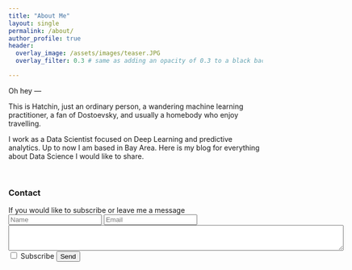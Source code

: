 ```yaml
---
title: "About Me"
layout: single
permalink: /about/
author_profile: true
header:
  overlay_image: /assets/images/teaser.JPG
  overlay_filter: 0.3 # same as adding an opacity of 0.3 to a black background

---
```


Oh hey — 

This is Hatchin, just an ordinary person, a wandering machine learning practitioner, a fan of Dostoevsky, and usually a homebody who enjoy travelling. 

I work as a Data Scientist focused on Deep Learning and predictive analytics. Up to now I am based in Bay Area. Here is my blog for everything about Data Science I would like to share. 


<html>
<br>
  <h3>Contact</h3><a class ="Contact" id="Contact"></a>
  If you would like to subscribe or leave me a message
  <form id="second" method="post" action="https://briskforms.com/go/6326a6cc0d3a86c7aaf91d2fa55606b0">
        <input type="text" placeholder="Name" name="name" >
        <input type="email" placeholder="Email" name="_replyto" required >
        <textarea form ="second" name="message" 
                  rows = "3" 
                  cols = "80" placeholder="Message (if any)">
        </textarea>
        <input type="checkbox" name="Subscribe" value="Add me"> Subscribe
        <label for="Subscribe">
        </label>
        <input type="submit" value="Send">
    </form>

</html>
